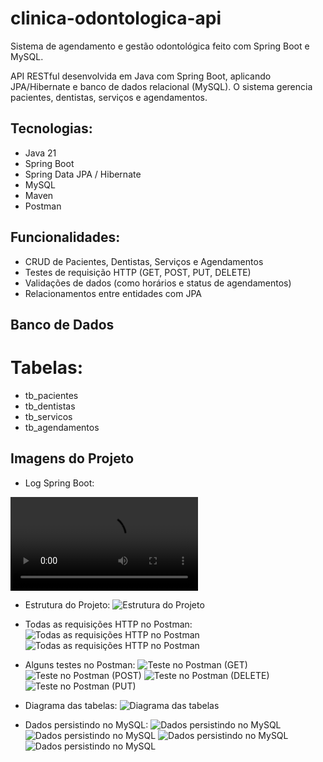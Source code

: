 # clinica-odontologica-api
Sistema de agendamento e gestão odontológica feito com Spring Boot e MySQL.

API RESTful desenvolvida em Java com Spring Boot, aplicando JPA/Hibernate e banco de dados relacional (MySQL).
O sistema gerencia pacientes, dentistas, serviços e agendamentos.

## Tecnologias:
- Java 21
- Spring Boot
- Spring Data JPA / Hibernate
- MySQL
- Maven
- Postman

## Funcionalidades:
- CRUD de Pacientes, Dentistas, Serviços e Agendamentos
- Testes de requisição HTTP (GET, POST, PUT, DELETE)
- Validações de dados (como horários e status de agendamentos)
- Relacionamentos entre entidades com JPA

## Banco de Dados
# Tabelas:
- tb_pacientes
- tb_dentistas
- tb_servicos
- tb_agendamentos

## Imagens do Projeto
- Log Spring Boot:

![Log intellij - Spring Boot](imagens/video_log_clinica_odont.mp4)

- Estrutura do Projeto:
![Estrutura do Projeto](imagens/estrutura.png)

- Todas as requisições HTTP no Postman:
![Todas as requisições HTTP no Postman ](imagens/postman_requisicoesPT1.png)
![Todas as requisições HTTP no Postman ](imagens/postman_requisicoesPT2.png)

- Alguns testes no Postman:
![Teste no Postman (GET)](imagens/postmanGET.png)
![Teste no Postman (POST)](imagens/postmanPOST.png)
![Teste no Postman (DELETE)](imagens/postmanDELETE.png)
![Teste no Postman (PUT)](imagens/postmanPUT.png)

- Diagrama das tabelas:
![Diagrama das tabelas](imagens/diagramas.png)

- Dados persistindo no MySQL:
![Dados persistindo no MySQL](imagens/BP_tb_pacientes.png)
![Dados persistindo no MySQL](imagens/BP_tb_servicos.png)
![Dados persistindo no MySQL](imagens/BP_tb_agendamentos.png)
![Dados persistindo no MySQL](imagens/BP_tb_dentistas.png)


